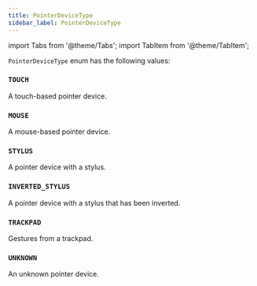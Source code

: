 ```yaml
---
title: PointerDeviceType
sidebar_label: PointerDeviceType
---
```


import Tabs from '@theme/Tabs';
import TabItem from '@theme/TabItem';

`PointerDeviceType` enum has the following values:

### `TOUCH`

A touch-based pointer device.

### `MOUSE`

A mouse-based pointer device.

### `STYLUS`

A pointer device with a stylus.

### `INVERTED_STYLUS`

A pointer device with a stylus that has been inverted.

### `TRACKPAD`

Gestures from a trackpad.

### `UNKNOWN`

An unknown pointer device.
